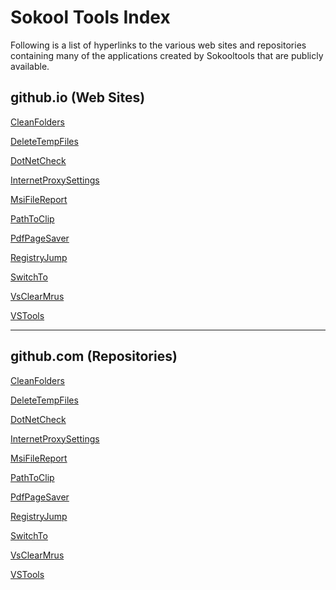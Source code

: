 # Sokool Tools Index

Following is a list of hyperlinks to the various web sites and repositories containing 
many of the applications created by Sokooltools that are publicly available.

## github.io (Web Sites)

<p><a href="https://sokooltools.github.io/CleanFolders" title="CleanFolders" rel="nofollow">CleanFolders</a></p>
<p><a href="https://sokooltools.github.io/DeleteTempFiles/" title="DeleteTempFiles" rel="nofollow">DeleteTempFiles</a></p>
<p><a href="https://sokooltools.github.io/DotNetCheck/" title="DotNetCheck" rel="nofollow">DotNetCheck</a></p>
<p><a href="https://sokooltools.github.io/InternetProxySettings/" title="InternetProxySettings" rel="nofollow">InternetProxySettings</a></p>
<p><a href="https://sokooltools.github.io/MsiFileReport/" title="MsiFileReport" rel="nofollow">MsiFileReport</a></p>
<p><a href="https://sokooltools.github.io/PathToClip/" title="PathToClip" rel="nofollow">PathToClip</a></p>
<p><a href="https://sokooltools.github.io/PdfPageSaver/" title="PdfPageSaver" rel="nofollow">PdfPageSaver</a></p>
<p><a href="https://sokooltools.github.io/RegistryJump/" title="RegistryJump" rel="nofollow">RegistryJump</a></p>
<p><a href="https://sokooltools.github.io/SwitchTo/" title="SwitchTo" rel="nofollow">SwitchTo</a></p>
<p><a href="https://sokooltools.github.io/VsClearMrus/" title="VsClearMrus" rel="nofollow">VsClearMrus</a></p>
<p><a href="https://sokooltools.github.io/VSTools/" title="VSTools" rel="nofollow">VSTools</a></p>

<hr>

## github.com (Repositories)

<p><a href="https://github.com/sokooltools/CleanFolders" title="CleanFolders" rel="nofollow">CleanFolders</a></p>
<p><a href="https://github.com/sokooltools/DeleteTempFiles/" title="DeleteTempFiles" rel="nofollow">DeleteTempFiles</a></p>
<p><a href="https://github.com/sokooltools/DotNetCheck/" title="DotNetCheck" rel="nofollow">DotNetCheck</a></p>
<p><a href="https://github.com/sokooltools/InternetProxySettings/" title="InternetProxySettings" rel="nofollow">InternetProxySettings</a></p>
<p><a href="https://github.com/sokooltools/MsiFileReport/" title="MsiFileReport" rel="nofollow">MsiFileReport</a></p>
<p><a href="https://github.com/sokooltools/PathToClip/" title="PathToClip" rel="nofollow">PathToClip</a></p>
<p><a href="https://github.com/sokooltools/PdfPageSaver/" title="PdfPageSaver" rel="nofollow">PdfPageSaver</a></p>
<p><a href="https://github.com/sokooltools/RegistryJump/" title="RegistryJump" rel="nofollow">RegistryJump</a></p>
<p><a href="https://github.com/sokooltools/SwitchTo/" title="SwitchTo" rel="nofollow">SwitchTo</a></p>
<p><a href="https://github.com/sokooltools/VsClearMrus/" title="VsClearMrus" rel="nofollow">VsClearMrus</a></p>
<p><a href="https://github.com/sokooltools/VSTools/" title="VSTools" rel="nofollow">VSTools</a></p>
